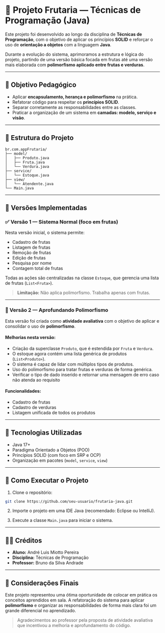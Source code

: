 # 🍎 Projeto Frutaria — Técnicas de Programação (Java)

Este projeto foi desenvolvido ao longo da disciplina de **Técnicas de Programação**, com o objetivo de aplicar os princípios **SOLID** e reforçar o uso de **orientação a objetos** com a linguagem **Java**.

Durante a evolução do sistema, aprimoramos a estrutura e lógica do projeto, partindo de uma versão básica focada em frutas até uma versão mais elaborada com **polimorfismo aplicado entre frutas e verduras**.

---

## 🧠 Objetivo Pedagógico

- Aplicar **encapsulamento, herança e polimorfismo** na prática.
- Refatorar código para respeitar os **princípios SOLID**.
- Separar corretamente as responsabilidades entre as classes.
- Praticar a organização de um sistema em **camadas: modelo, serviço e visão**.

---

## 📁 Estrutura do Projeto

```
br.com.appFrutaria/
├── model/
│   ├── Produto.java
│   ├── Fruta.java
│   └── Verdura.java
├── service/
│   └── Estoque.java
├── view/
│   └── Atendente.java
└── Main.java
```

---

## 🧾 Versões Implementadas

### ✅ Versão 1 — Sistema Normal (foco em frutas)

Nesta versão inicial, o sistema permite:

- Cadastro de frutas
- Listagem de frutas
- Remoção de frutas
- Edição de frutas
- Pesquisa por nome
- Contagem total de frutas

Todas as ações são centralizadas na classe `Estoque`, que gerencia uma lista de frutas (`List<Fruta>`).

> **Limitação:** Não aplica polimorfismo. Trabalha apenas com frutas.

---

### 🔁 Versão 2 — Aprofundando Polimorfismo

Esta versão foi criada como **atividade avaliativa** com o objetivo de aplicar e consolidar o uso de **polimorfismo**.

#### Melhorias nesta versão:

- Criação da superclasse `Produto`, que é estendida por `Fruta` e `Verdura`.
- O estoque agora contém uma lista genérica de produtos (`List<Produto>`).
- O sistema é capaz de lidar com múltiplos tipos de produtos.
- Uso do polimorfismo para tratar frutas e verduras de forma genérica.
- Verificar o tipo de dado inserido e retornar uma mensagem de erro caso não atenda ao requisito

#### Funcionalidades:

- Cadastro de frutas
- Cadastro de verduras
- Listagem unificada de todos os produtos

---
## 🧪 Tecnologias Utilizadas

- Java 17+
- Paradigma Orientado a Objetos (POO)
- Princípios SOLID (com foco em SRP e OCP)
- Organização em pacotes (`model`, `service`, `view`)

---

## 🚀 Como Executar o Projeto

1. Clone o repositório:

```bash
git clone https://github.com/seu-usuario/frutaria-java.git
```

2. Importe o projeto em uma IDE Java (recomendado: Eclipse ou IntelliJ).

3. Execute a classe `Main.java` para iniciar o sistema.

---

## 👨‍🏫 Créditos

- **Aluno:** André Luis Miotto Pereira  
- **Disciplina:** Técnicas de Programação  
- **Professor:** Bruno da Silva Andrade

---

## 📌 Considerações Finais

Este projeto representou uma ótima oportunidade de colocar em prática os conceitos aprendidos em sala. A refatoração do sistema para aplicar **polimorfismo** e organizar as responsabilidades de forma mais clara foi um grande diferencial no aprendizado.

> Agradecimentos ao professor pela proposta de atividade avaliativa que incentivou a melhoria e aprofundamento do código.
